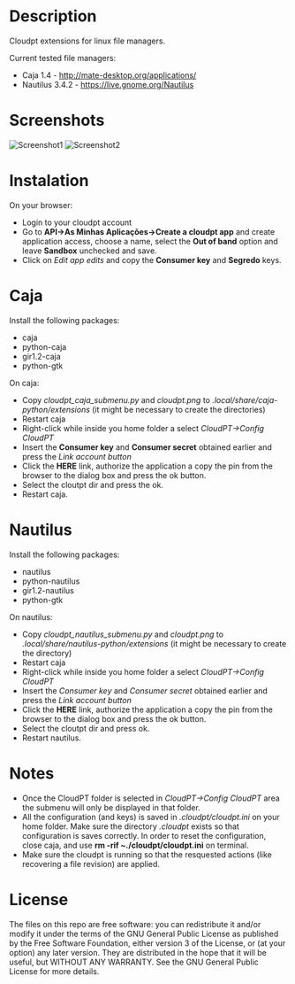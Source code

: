 Description
===========

Cloudpt extensions for linux file managers.

Current tested file managers:

* Caja 1.4 - http://mate-desktop.org/applications/
* Nautilus 3.4.2 - https://live.gnome.org/Nautilus

Screenshots
===========

![Screenshot1](https://github.com/marcoconstancio/cloudpt_filemanagers_submenu/raw/master/sample/screen1.jpg)
![Screenshot2](https://github.com/marcoconstancio/cloudpt_filemanagers_submenu/raw/master/sample/screen2.jpg)

Instalation
==================

On your browser:	

* Login to your cloudpt account
* Go to **API->As Minhas Aplicações->Create a cloudpt app** and create application access, choose a name, select the **Out of band** option and leave **Sandbox** unchecked and save. 
* Click on *Edit app edits* and copy the **Consumer key** and **Segredo** keys.


Caja
====

Install the following packages:

* caja 
* python-caja
* gir1.2-caja
* python-gtk

On caja:

* Copy *cloudpt_caja_submenu.py* and *cloudpt.png* to *.local/share/caja-python/extensions* (it might be necessary to create the directories)
* Restart caja
* Right-click while inside you home folder a select *CloudPT->Config CloudPT*
* Insert the **Consumer key** and **Consumer secret** obtained earlier and press the *Link account button*
* Click the **HERE** link, authorize the application a copy the pin from the browser to the dialog box and press the ok button.
* Select the cloutpt dir and press the ok.
* Restart caja.

Nautilus
======================

Install the following packages:

* nautilus 
* python-nautilus
* gir1.2-nautilus
* python-gtk

On nautilus:

* Copy *cloudpt_nautilus_submenu.py* and *cloudpt.png* to *.local/share/nautilus-python/extensions* (it might be necessary to create the directory)
* Restart caja
* Right-click while inside you home folder a select *CloudPT->Config CloudPT*
* Insert the *Consumer key* and *Consumer secret* obtained earlier and press the *Link account button*
* Click the **HERE** link, authorize the application a copy the pin from the browser to the dialog box and press the ok button.
* Select the cloutpt dir and press ok.
* Restart nautilus.


Notes
=====

* Once the CloudPT folder is selected in *CloudPT->Config CloudPT* area the submenu will only be displayed in that folder.
* All the configuration (and keys) is saved in *.cloudpt/cloudpt.ini* on your home folder. Make sure the directory *.cloudpt* exists so that configuration is saves correctly. In order to reset the configuration, close caja, and use **rm -rif ~./cloudpt/cloudpt.ini** on terminal.
* Make sure the cloudpt is running so that the resquested actions (like recovering a file revision) are applied.

License
=====

The files on this repo are free software: you can redistribute it and/or modify it under the terms of the GNU General Public License as published by the Free Software Foundation, either version 3 of the License, or (at your option) any later version. They are distributed in the hope that it will be useful, but WITHOUT ANY WARRANTY. See the GNU General Public License for more details.